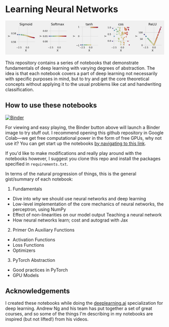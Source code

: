 # Learning Neural Networks

![splash](splash.png)

This repository contains a series of notebooks that demonstrate fundamentals of deep learning
with varying degrees of abstraction. The idea is that each notebook covers a part of deep learning
not necessarily with specific purposes in mind, but to try and get the core theoretical concepts
without applying it to the usual problems like cat and handwriting classification.

## How to use these notebooks

[![Binder](https://mybinder.org/badge_logo.svg)](https://mybinder.org/v2/gh/laserkelvin/learning-neural-networks/master)

For viewing and easy playing, the Binder button above will launch a Binder
image to try stuff out. I recommend opening this github repository in Google
Colab—we get free computational power in the form of free GPUs, why not use it?
You can get start up the notebooks [by navigating to this
link](https://colab.research.google.com/github/laserkelvin/learning-neural-networks).

If you'd like to make modifications and really play around with the notebooks
however, I suggest you clone this repo and install the packages specified in
`requirements.txt`.

In terms of the natural progression of things, this is the general gist/summary
of each notebook:

1. Fundamentals
  - Dive into _why_ we should use neural networks and deep learning 
  - Low-level implementation of the core mechanics of neural networks, the perceptron, using NumPy
  - Effect of non-linearities on our model output Teaching a neural network
  - How neural networks learn; cost and autograd with Jax

2. Primer On Auxiliary Functions
  - Activation Functions
  - Loss Functions
  - Optimizers

3. PyTorch Abstraction
  - Good practices in PyTorch
  - GPU Models

## Acknowledgements

I created these notebooks while doing the
[deeplearning.ai](https://www.coursera.org/specializations/deep-learning)
specialization for deep learning. Andrew Ng and his team has put together a set
of great courses, and so some of the things I'm describing in my notebooks are
inspired (but not lifted!) from his videos.

